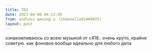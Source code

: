 ```yaml
---
title: 783
date: 2023-04-08 04:13:39
from: endless шизing ⍼ (channel1162404975)
layout: post
---
```


ознакомливаюсь со всею музыкой от c418.. очень круто, крайне советую. как фоновое вообще идеально для любого дела
